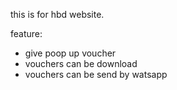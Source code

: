 this is for hbd website.

feature:
- give poop up voucher
- vouchers can be download
- vouchers can be send by watsapp

  
